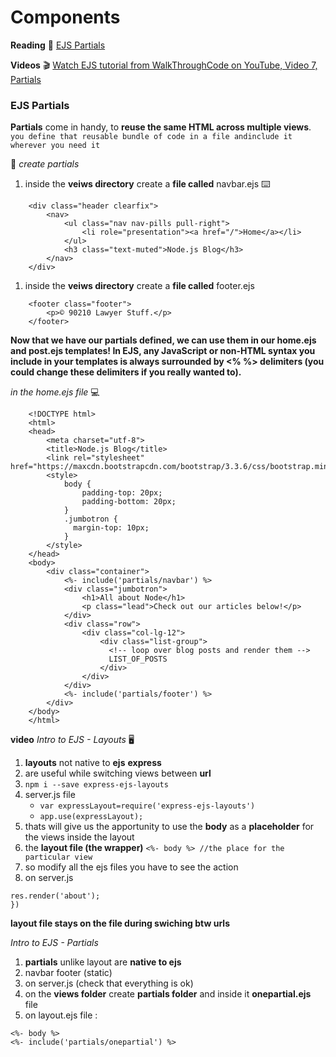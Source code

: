 # Components

**Reading** :blue_book:
[EJS Partials](https://medium.com/@henslejoseph/ejs-partials-f6f102cb7433)

**Videos** :clapper:
[Watch EJS tutorial from WalkThroughCode on YouTube, Video 7, Partials](https://www.youtube.com/watch?v=3_xEEH4fTEk&t=0s&index=7&list=PL7sCSgsRZ-slYARh3YJIqPGZqtGVqZRGt)

### EJS Partials

**Partials** come in handy, to **reuse the same HTML across multiple views**.
`you define that reusable bundle of code in a file andinclude it wherever you need it`

:bookmark: _create partials_

1. inside the **veiws directory** create a **file called** navbar.ejs :keyboard:

```<!-- views/partials/navbar.ejs -->
    <div class="header clearfix">
        <nav>
            <ul class="nav nav-pills pull-right">
                <li role="presentation"><a href="/">Home</a></li>
            </ul>
            <h3 class="text-muted">Node.js Blog</h3>
        </nav>
    </div>
```

1. inside the **veiws directory** create a **file called** footer.ejs

```<!-- views/partials/footer.ejs -->
    <footer class="footer">
        <p>© 90210 Lawyer Stuff.</p>
    </footer>
```

**Now that we have our partials defined, we can use them in our home.ejs and post.ejs templates! In EJS, any JavaScript or non-HTML syntax you include in your templates is always surrounded by <% %> delimiters (you could change these delimiters if you really wanted to).**

_in the home.ejs file_ :computer:

```<!-- views/home.ejs -->
    <!DOCTYPE html>
    <html>
    <head>
        <meta charset="utf-8">
        <title>Node.js Blog</title>
        <link rel="stylesheet" href="https://maxcdn.bootstrapcdn.com/bootstrap/3.3.6/css/bootstrap.min.css">
        <style>
            body {
                padding-top: 20px;
                padding-bottom: 20px;
            }
            .jumbotron {
              margin-top: 10px;
            }
        </style>
    </head>
    <body>
        <div class="container">
            <%- include('partials/navbar') %>
            <div class="jumbotron">
                <h1>All about Node</h1>
                <p class="lead">Check out our articles below!</p>
            </div>
            <div class="row">
                <div class="col-lg-12">
                    <div class="list-group">
                      <!-- loop over blog posts and render them -->
                      LIST_OF_POSTS
                    </div>
                </div>
            </div>
            <%- include('partials/footer') %>
        </div>
    </body>
    </html>
```

**video**
_Intro to EJS - Layouts_ :desktop_computer:

1. **layouts** not native to **ejs** **express**
1. are useful while switching views between **url**
1. `npm i --save express-ejs-layouts`
1. server.js file
   - `var expressLayout=require('express-ejs-layouts')`
   - `app.use(expressLayout);`
1. thats will give us the apportunity to use the **body** as a **placeholder** for the views inside the layout
1. the **layout file (the wrapper)**
   `<%- body %> //the place for the particular view`
1. so modify all the ejs files you have to see the action
1. on server.js

```app.get('/about',(req,res)=>{
res.render('about');
})
```

**layout file stays on the file during swiching btw urls**

_Intro to EJS - Partials_

1. **partials** unlike layout are **native to ejs**
1. navbar footer (static)
1. on server.js (check that everything is ok)
1. on the **views folder** create **partials folder** and inside it **onepartial.ejs** file
1. on layout.ejs file :

```
<%- body %>
<%- include('partials/onepartial') %>
```
